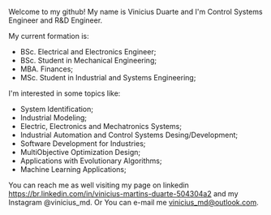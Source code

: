 Welcome to my github!
My name is Vinicius Duarte and I'm Control Systems Engineer and R&D Engineer. 

My current formation is:
- BSc. Electrical and Electronics Engineer;
- BSc. Student in Mechanical Engineering;
- MBA. Finances;
- MSc. Student in Industrial and Systems Engineering;

I'm interested in some topics like:
- System Identification;
- Industrial Modeling;
- Electric, Electronics and Mechatronics Systems;
- Industrial Automation and Control Systems Desing/Development;
- Software Development for Industries;
- MultiObjective Optimization Design;
- Applications with Evolutionary Algorithms;
- Machine Learning Applications;

You can reach me as well visiting my page on linkedin https://br.linkedin.com/in/vinicius-martins-duarte-504304a2 and my Instagram @vinicius_md.
Or
You can e-mail me vinicius_md@outlook.com.
